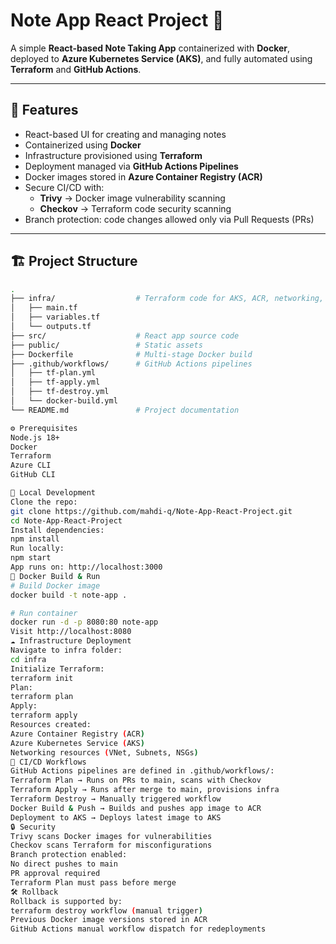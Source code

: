 # Note App React Project 🚀

A simple **React-based Note Taking App** containerized with **Docker**, deployed to **Azure Kubernetes Service (AKS)**, and fully automated using **Terraform** and **GitHub Actions**.

---

## 📌 Features
- React-based UI for creating and managing notes
- Containerized using **Docker**
- Infrastructure provisioned using **Terraform**
- Deployment managed via **GitHub Actions Pipelines**
- Docker images stored in **Azure Container Registry (ACR)**
- Secure CI/CD with:
  - **Trivy** → Docker image vulnerability scanning
  - **Checkov** → Terraform code security scanning
- Branch protection: code changes allowed only via Pull Requests (PRs)

---

## 🏗️ Project Structure
```bash
.
├── infra/                  # Terraform code for AKS, ACR, networking, etc.
│   ├── main.tf
│   ├── variables.tf
│   └── outputs.tf
├── src/                    # React app source code
├── public/                 # Static assets
├── Dockerfile              # Multi-stage Docker build
├── .github/workflows/      # GitHub Actions pipelines
│   ├── tf-plan.yml
│   ├── tf-apply.yml
│   ├── tf-destroy.yml
│   └── docker-build.yml
└── README.md               # Project documentation

⚙️ Prerequisites
Node.js 18+
Docker
Terraform
Azure CLI
GitHub CLI

🚀 Local Development
Clone the repo:
git clone https://github.com/mahdi-q/Note-App-React-Project.git
cd Note-App-React-Project
Install dependencies:
npm install
Run locally:
npm start
App runs on: http://localhost:3000
🐳 Docker Build & Run
# Build Docker image
docker build -t note-app .

# Run container
docker run -d -p 8080:80 note-app
Visit http://localhost:8080
☁️ Infrastructure Deployment
Navigate to infra folder:
cd infra
Initialize Terraform:
terraform init
Plan:
terraform plan
Apply:
terraform apply
Resources created:
Azure Container Registry (ACR)
Azure Kubernetes Service (AKS)
Networking resources (VNet, Subnets, NSGs)
🔄 CI/CD Workflows
GitHub Actions pipelines are defined in .github/workflows/:
Terraform Plan → Runs on PRs to main, scans with Checkov
Terraform Apply → Runs after merge to main, provisions infra
Terraform Destroy → Manually triggered workflow
Docker Build & Push → Builds and pushes app image to ACR
Deployment to AKS → Deploys latest image to AKS
🔒 Security
Trivy scans Docker images for vulnerabilities
Checkov scans Terraform for misconfigurations
Branch protection enabled:
No direct pushes to main
PR approval required
Terraform Plan must pass before merge
🛠️ Rollback
Rollback is supported by:
terraform destroy workflow (manual trigger)
Previous Docker image versions stored in ACR
GitHub Actions manual workflow dispatch for redeployments